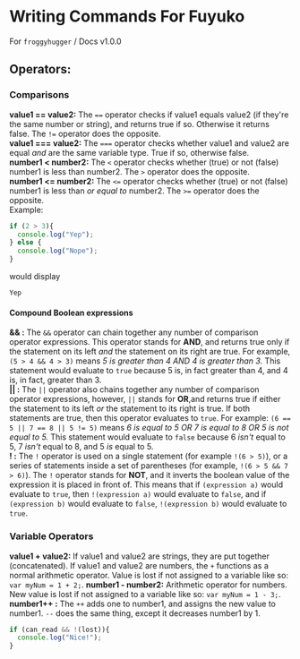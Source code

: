 # Writing Commands For Fuyuko
For `froggyhugger` / Docs v1.0.0
## Operators:
### Comparisons
__value1 == value2:__ The `==` operator checks if value1 equals value2 (if they're the same number or string), and returns true if so. Otherwise it returns false. The `!=` operator does the opposite.  
__value1 === value2:__ The `===` operator checks whether value1 and value2 are equal *and* are the same variable type. True if so, otherwise false.  
__number1 < number2:__ The `<` operator checks whether (true) or not (false) number1 is less than number2.  The `>` operator does the opposite.  
__number1 <= number2:__ The `<=` operator checks whether (true) or not (false) number1 is less than *or equal to* number2. The `>=` operator does the opposite.  
Example:
```javascript
if (2 > 3){
  console.log("Yep");
} else {
  console.log("Nope");
}
```
would display
```
Yep
```
#### Compound Boolean expressions
__&& :__ The `&&` operator can chain together any number of comparison operator expressions. This operator stands for __AND__, and returns true only if the statement on its left *and* the statement on its right are true. For example, `(5 > 4 && 4 > 3)` means *5 is greater than 4 AND 4 is greater than 3.* This statement would evaluate to `true` because 5 is, in fact greater than 4, and 4 is, in fact, greater than 3.  
__|| :__ The `||` operator also chains together any number of comparison operator expressions, however, `||` stands for __OR__,and returns true if either the statement to its left *or* the statement to its right is true. If both statements are true, then this operator evaluates to `true`. For example: `(6 == 5 || 7 == 8 || 5 != 5)` means *6 is equal to 5 OR 7 is equal to 8 OR 5 is not equal to 5.* This statement would evaluate to `false` because 6 *isn't* equal to 5, 7 *isn't* equal to 8, and 5 *is* equal to 5.  
__! :__ The `!` operator is used on a single statement (for example `!(6 > 5)`), or a series of statements inside a set of parentheses (for example, `!(6 > 5 && 7 > 6)`). The `!` operator stands for __NOT__, and it inverts the boolean value of the expression it is placed in front of. This means that if `(expression a)` would evaluate to `true`, then `!(expression a)` would evaluate to `false`, and if `(expression b)` would evaluate to `false`, `!(expression b)` would evaluate to `true`.
### Variable Operators
__value1 + value2:__ If value1 and value2 are strings, they are put together (concatenated). If value1 and value2 are numbers, the `+` functions as a normal arithmetic operator. Value is lost if not assigned to a variable like so: `var myNum = 1 + 2;`. 
__number1 - number2:__ Arithmetic operator for numbers. New value is lost if not assigned to a variable like so: `var myNum = 1 - 3;`. 
__number1++ :__ The `++` adds one to number1, and assigns the new value to number1. `--` does the same thing, except it decreases number1 by 1.
```javascript
if (can_read && !(lost)){
  console.log("Nice!");
}
```
